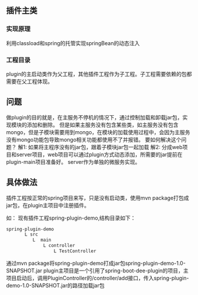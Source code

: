 ## 插件主类

### 实现原理
利用classload和spring的托管实现springBean的动态注入

### 工程目录
plugin的主启动类作为父工程，其他插件工程作为子工程。子工程需要依赖的包都需要在父工程体现。

## 问题
做plugin的目的就是，在主服务不停机的情况下，通过控制加载和卸载jar包，实现模块的添加和删除。
但是如果主服务没有包含某些类，如主服务没有包含mongo，但是子模块需要用到mongo，在模块的加载使用过程中，会因为主服务没有mongo功能包导致mongo相关功能都使用不了并报错。
要如何解决这个问题？
解1: 如果将主程序没有的jar包，跟着子模块jar包一起加载
解2: 分成web项目和server项目，web项目可以通过plugin方式动态添加，所需要的jar提前在plugin-main项目准备好。
server作为单独的微服务实现。

## 具体做法
插件工程按正常的spring项目来写，只是没有启动类，使用mvn package打包成jar包，在plugin主项目中注册插件。

如：
现有插件工程spring-plugin-demo,结构目录如下：
```markdown
spring-plugin-demo  
       L src  
          L  main
              L controller
                  L TestController
```

通过mvn package将spring-plugin-demo打成jar包spring-plugin-demo-1.0-SNAPSHOT.jar
plugin主项目是一个引用了spring-boot-dee-plugin的项目，主项目启动后，调用PluginController的/controller/add接口，传入spring-plugin-demo-1.0-SNAPSHOT.jar的路径加载jar包